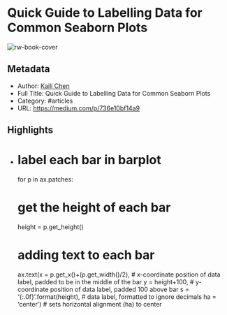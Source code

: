 # Quick Guide to Labelling Data for Common Seaborn Plots

![rw-book-cover](https://readwise-assets.s3.amazonaws.com/static/images/article0.00998d930354.png)

## Metadata
- Author: [Kaili Chen](Kaili%20Chen)
- Full Title: Quick Guide to Labelling Data for Common Seaborn Plots
- Category: #articles
- URL: https://medium.com/p/736e10bf14a9

## Highlights
- # label each bar in barplot
  for p in ax.patches:
  # get the height of each bar
  height = p.get_height()
  # adding text to each bar
  ax.text(x = p.get_x()+(p.get_width()/2), # x-coordinate position of data label, padded to be in the middle of the bar
  y = height+100, # y-coordinate position of data label, padded 100 above bar
  s = ‘{:.0f}’.format(height), # data label, formatted to ignore decimals
  ha = ‘center’) # sets horizontal alignment (ha) to center
